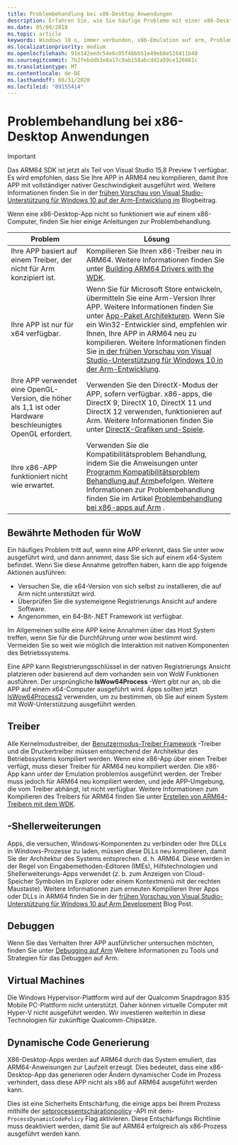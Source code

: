 ```yaml
---
title: Problembehandlung bei x86-Desktop Anwendungen
description: Erfahren Sie, wie Sie häufige Probleme mit einer x86-Desktop-App, die unter ARM64 ausgeführt wird, beheben und beheben, einschließlich Informationen zu Treibern, Shellerweiterungen und Debuggen.
ms.date: 05/09/2018
ms.topic: article
keywords: Windows 10 s, immer verbunden, x86-Emulation auf arm, Problembehandlung
ms.localizationpriority: medium
ms.openlocfilehash: 91e142eedc54e6c05f4bbb51e49eb8e516411b48
ms.sourcegitcommit: 7b2febddb3e8a17c9ab158abcdd2a59ce126661c
ms.translationtype: MT
ms.contentlocale: de-DE
ms.lasthandoff: 08/31/2020
ms.locfileid: "89155414"
---
```

# <a name="troubleshooting-x86-desktop-apps"></a>Problembehandlung bei x86-Desktop Anwendungen
>[!IMPORTANT]
> Das ARM64 SDK ist jetzt als Teil von Visual Studio 15,8 Preview 1 verfügbar. Es wird empfohlen, dass Sie Ihre APP in ARM64 neu kompilieren, damit Ihre APP mit vollständiger nativer Geschwindigkeit ausgeführt wird. Weitere Informationen finden Sie in der [frühen Vorschau von Visual Studio-Unterstützung für Windows 10 auf der Arm-Entwicklung im](https://blogs.windows.com/buildingapps/2018/05/08/visual-studio-support-for-windows-10-on-arm-development/) Blogbeitrag.

Wenn eine x86-Desktop-App nicht so funktioniert wie auf einem x86-Computer, finden Sie hier einige Anleitungen zur Problembehandlung.

|Problem|Lösung|
|-----|--------|
| Ihre APP basiert auf einem Treiber, der nicht für Arm konzipiert ist. | Kompilieren Sie Ihren x86-Treiber neu in ARM64. Weitere Informationen finden Sie unter [Building ARM64 Drivers with the WDK](/windows-hardware/drivers/develop/building-arm64-drivers). |
| Ihre APP ist nur für x64 verfügbar. | Wenn Sie für Microsoft Store entwickeln, übermitteln Sie eine Arm-Version Ihrer APP. Weitere Informationen finden Sie unter [App-Paket Architekturen](/windows/msix/package/device-architecture). Wenn Sie ein Win32-Entwickler sind, empfehlen wir Ihnen, Ihre APP in ARM64 neu zu kompilieren. Weitere Informationen finden Sie [in der frühen Vorschau von Visual Studio-Unterstützung für Windows 10 in der Arm-Entwicklung](https://blogs.windows.com/buildingapps/2018/05/08/visual-studio-support-for-windows-10-on-arm-development/). |
| Ihre APP verwendet eine OpenGL-Version, die höher als 1,1 ist oder Hardware beschleunigtes OpenGL erfordert. | Verwenden Sie den DirectX-Modus der APP, sofern verfügbar. x86-apps, die DirectX 9, DirectX 10, DirectX 11 und DirectX 12 verwenden, funktionieren auf Arm. Weitere Informationen finden Sie unter [DirectX-Grafiken und-Spiele](/windows/desktop/directx). |
| Ihre x86-APP funktioniert nicht wie erwartet. | Verwenden Sie die Kompatibilitätsproblem Behandlung, indem Sie die Anweisungen unter [Programm Kompatibilitätsproblem Behandlung auf Arm](apps-on-arm-program-compat-troubleshooter.md)befolgen. Weitere Informationen zur Problembehandlung finden Sie im Artikel [Problembehandlung bei x86-apps auf Arm](apps-on-arm-troubleshooting-x86.md) . |

## <a name="best-practices-for-wow"></a>Bewährte Methoden für WoW
Ein häufiges Problem tritt auf, wenn eine APP erkennt, dass Sie unter wow ausgeführt wird, und dann annimmt, dass Sie sich auf einem x64-System befindet. Wenn Sie diese Annahme getroffen haben, kann die app folgende Aktionen ausführen:

- Versuchen Sie, die x64-Version von sich selbst zu installieren, die auf Arm nicht unterstützt wird.
- Überprüfen Sie die systemeigene Registrierungs Ansicht auf andere Software.
- Angenommen, ein 64-Bit-.NET Framework ist verfügbar.

Im Allgemeinen sollte eine APP keine Annahmen über das Host System treffen, wenn Sie für die Durchführung unter wow bestimmt wird. Vermeiden Sie so weit wie möglich die Interaktion mit nativen Komponenten des Betriebssystems.

Eine APP kann Registrierungsschlüssel in der nativen Registrierungs Ansicht platzieren oder basierend auf dem vorhanden sein von WoW Funktionen ausführen. Der ursprüngliche **IsWow64Process**  -Wert gibt nur an, ob die APP auf einem x64-Computer ausgeführt wird. Apps sollten jetzt [IsWow64Process2](/windows/desktop/api/wow64apiset/nf-wow64apiset-iswow64process2) verwenden, um zu bestimmen, ob Sie auf einem System mit WoW-Unterstützung ausgeführt werden. 

## <a name="drivers"></a>Treiber 
Alle Kernelmodustreiber, der [Benutzermodus-Treiber Framework](/windows-hardware/drivers/wdf/overview-of-the-umdf) -Treiber und die Druckertreiber müssen entsprechend der Architektur des Betriebssystems kompiliert werden. Wenn eine x86-App über einen Treiber verfügt, muss dieser Treiber für ARM64 neu kompiliert werden. Die x86-App kann unter der Emulation problemlos ausgeführt werden. der Treiber muss jedoch für ARM64 neu kompiliert werden, und jede APP-Umgebung, die vom Treiber abhängt, ist nicht verfügbar. Weitere Informationen zum Kompilieren des Treibers für ARM64 finden Sie unter [Erstellen von ARM64-Treibern mit dem WDK](/windows-hardware/drivers/develop/building-arm64-drivers).

## <a name="shell-extensions"></a>-Shellerweiterungen 
Apps, die versuchen, Windows-Komponenten zu verbinden oder Ihre DLLs in Windows-Prozesse zu laden, müssen diese DLLs neu kompilieren, damit Sie der Architektur des Systems entsprechen. d. h. ARM64. Diese werden in der Regel von Eingabemethoden-Editoren (IMEs), Hilfstechnologien und Shellerweiterungs-Apps verwendet (z. b. zum Anzeigen von Cloud-Speicher Symbolen im Explorer oder einem Kontextmenü mit der rechten Maustaste). Weitere Informationen zum erneuten Kompilieren Ihrer Apps oder DLLs in ARM64 finden Sie in der [frühen Vorschau von Visual Studio-Unterstützung für Windows 10 auf Arm Development](https://blogs.windows.com/buildingapps/2018/05/08/visual-studio-support-for-windows-10-on-arm-development/) Blog Post. 

## <a name="debugging"></a>Debuggen
Wenn Sie das Verhalten Ihrer APP ausführlicher untersuchen möchten, finden Sie unter [Debugging auf Arm](/windows-hardware/drivers/debugger/debugging-arm64) Weitere Informationen zu Tools und Strategien für das Debuggen auf Arm.

## <a name="virtual-machines"></a>Virtual Machines
Die Windows Hypervisor-Plattform wird auf der Qualcomm Snapdragon 835 Mobile PC-Plattform nicht unterstützt. Daher können virtuelle Computer mit Hyper-V nicht ausgeführt werden. Wir investieren weiterhin in diese Technologien für zukünftige Qualcomm-Chipsätze. 

## <a name="dynamic-code-generation"></a>Dynamische Code Generierung
X86-Desktop-Apps werden auf ARM64 durch das System emuliert, das ARM64-Anweisungen zur Laufzeit erzeugt. Dies bedeutet, dass eine x86-Desktop-App das generieren oder Ändern dynamischer Code im Prozess verhindert, dass diese APP nicht als x86 auf ARM64 ausgeführt werden kann. 

Dies ist eine Sicherheits Entschärfung, die einige apps bei Ihrem Prozess mithilfe der [setprocessentschärationpolicy](/windows/desktop/api/processthreadsapi/nf-processthreadsapi-setprocessmitigationpolicy) -API mit dem- `ProcessDynamicCodePolicy` Flag aktivieren. Diese Entschärfungs Richtlinie muss deaktiviert werden, damit Sie auf ARM64 erfolgreich als x86-Prozess ausgeführt werden kann.